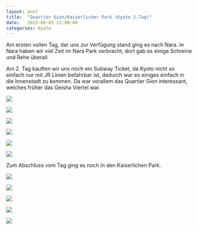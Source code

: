 ```yaml
---
layout: post
title:  "Quartier Gion/Kaiserlicher Park (Kyoto 2.Tag)"
date:   2015-06-01 12:00:00
categories: Kyoto
---
```


Am ersten vollen Tag, der uns zur Verfügung stand ging es nach Nara.
In Nara haben wir viel Zeit im Nara Park verbracht, dort gab es einige Schreine und Rehe überall.

Am 2. Tag kauften wir uns noch ein Subway Ticket, da Kyoto nicht so einfach nur mit JR Linien befahrbar ist, dadurch war es einiges einfach in die Innenstadt zu kommen.
Da war vorallem das Quartier Gion interessant, welches früher das Geisha Viertel war.

![](/japan2015/content/images/2015/06/image-12.jpg)

![](/japan2015/content/images/2015/06/image-17.jpg)

![](/japan2015/content/images/2015/06/image-15.jpg)

![](/japan2015/content/images/2015/06/image-18.jpg)

![](/japan2015/content/images/2015/06/image-19.jpg)

![](/japan2015/content/images/2015/06/image-20.jpg)

Zum Abschluss vom Tag ging es noch in den Kaiserlichen Park.

![](/japan2015/content/images/2015/06/image-22.jpg)

![](/japan2015/content/images/2015/06/image-23.jpg)

![](/japan2015/content/images/2015/06/image-25.jpg)

![](/japan2015/content/images/2015/06/image-26.jpg)

![](/japan2015/content/images/2015/06/image-27.jpg)
